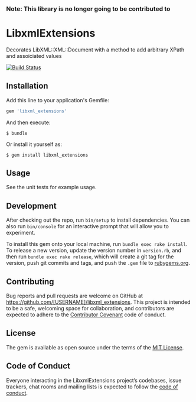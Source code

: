### Note: This library is no longer going to be contributed to

# LibxmlExtensions

Decorates LibXML::XML::Document with a method to add arbitrary XPath and
assoiciated values

[![Build Status](https://travis-ci.org/Cisco-AMP/libxml_extensions.svg?branch=master)](https://travis-ci.org/Cisco-AMP/libxml_extensions)

## Installation

Add this line to your application's Gemfile:

```ruby
gem 'libxml_extensions'
```

And then execute:

    $ bundle

Or install it yourself as:

    $ gem install libxml_extensions

## Usage

See the unit tests for example usage.

## Development

After checking out the repo, run `bin/setup` to install dependencies. You can also run `bin/console` for an interactive prompt that will allow you to experiment.

To install this gem onto your local machine, run `bundle exec rake install`. To release a new version, update the version number in `version.rb`, and then run `bundle exec rake release`, which will create a git tag for the version, push git commits and tags, and push the `.gem` file to [rubygems.org](https://rubygems.org).

## Contributing

Bug reports and pull requests are welcome on GitHub at https://github.com/[USERNAME]/libxml_extensions. This project is intended to be a safe, welcoming space for collaboration, and contributors are expected to adhere to the [Contributor Covenant](http://contributor-covenant.org) code of conduct.

## License

The gem is available as open source under the terms of the [MIT License](https://opensource.org/licenses/MIT).

## Code of Conduct

Everyone interacting in the LibxmlExtensions project’s codebases, issue trackers, chat rooms and mailing lists is expected to follow the [code of conduct](https://github.com/[USERNAME]/libxml_extensions/blob/master/CODE_OF_CONDUCT.md).
